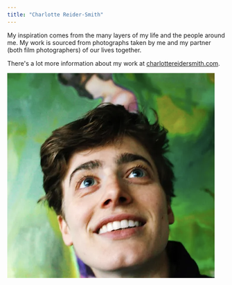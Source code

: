 ```yaml
---
title: "Charlotte Reider-Smith"
---
```


My inspiration comes from the many layers of my life and the people around me. My work is sourced from photographs taken by me and my partner (both film photographers) of our lives together.

There's a lot more information about my work at [charlottereidersmith.com](https://charlottereidersmith.com).

![charlotte](/images/charlotte/char.png)